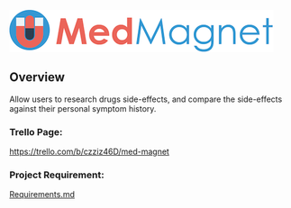 ![Med Magnet](./assets/images/medmagnet.png)

## Overview
Allow users to research drugs side-effects, and compare the side-effects against their personal symptom history.

### Trello Page:
https://trello.com/b/czziz46D/med-magnet

### Project Requirement:
[Requirements.md](Requirements.md)
